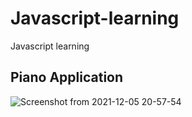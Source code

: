 # Javascript-learning
Javascript learning

## Piano Application
![Screenshot from 2021-12-05 20-57-54](https://user-images.githubusercontent.com/48888253/144752899-cf0efbb4-d747-4ec4-8f19-417b272fe4b1.png)
